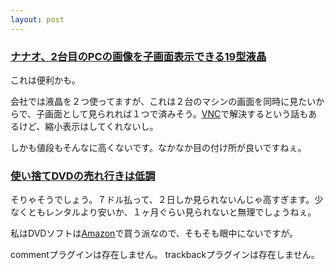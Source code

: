 ```yaml
---
layout: post
---
```

<h3><a href="http://pc.watch.impress.co.jp/docs/2003/1104/nanao.htm">ナナオ、2台目のPCの画像を子画面表示できる19型液晶</a></h3>
<p>これは便利かも。</p>
<p>会社では液晶を２つ使ってますが、これは２台のマシンの画面を同時に見たいからで、子画面として見られれば１つで済みそう。<a href="http://www.realvnc.com/">VNC</a>で解決するという話もあるけど、縮小表示はしてくれないし。</p>
<p>しかも値段もそんなに高くないです。なかなか目の付け所が良いですねぇ。</p>
<h3><a href="http://www.hotwired.co.jp/news/news/business/story/20031104105.html">使い捨てDVDの売れ行きは低調</a></h3>
<p>そりゃそうでしょう。７ドル払って、２日しか見られないんじゃ高すぎます。少なくともレンタルより安いか、１ヶ月ぐらい見られないと無理でしょうねぇ。</p>
<p>私はDVDソフトは<a href="http://www.amazon.co.jp/">Amazon</a>で買う派なので、そもそも眼中にないですが。</p>
<p><span class="error">commentプラグインは存在しません。</span> <span class="error">trackbackプラグインは存在しません。</span> </p>
